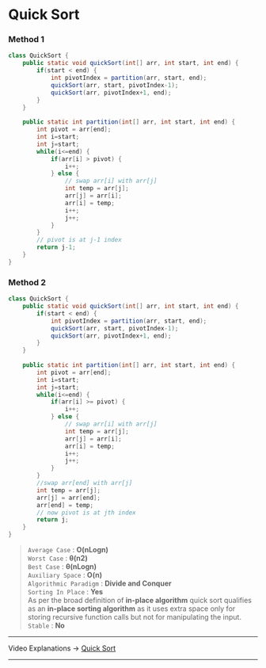 # Quick Sort
### Method 1
```java
class QuickSort {
    public static void quickSort(int[] arr, int start, int end) {
        if(start < end) {
            int pivotIndex = partition(arr, start, end);
            quickSort(arr, start, pivotIndex-1);
            quickSort(arr, pivotIndex+1, end);
        }
    }
    
    public static int partition(int[] arr, int start, int end) {
        int pivot = arr[end];
        int i=start;
        int j=start;
        while(i<=end) {
            if(arr[i] > pivot) {
                i++;
            } else {
                // swap arr[i] with arr[j]
                int temp = arr[j];
                arr[j] = arr[i];
                arr[i] = temp;
                i++;
                j++;
            }
        }
        // pivot is at j-1 index
        return j-1;
    }
}
```
### Method 2
```java
class QuickSort {
    public static void quickSort(int[] arr, int start, int end) {
        if(start < end) {
            int pivotIndex = partition(arr, start, end);
            quickSort(arr, start, pivotIndex-1);
            quickSort(arr, pivotIndex+1, end);
        }
    }
    
    public static int partition(int[] arr, int start, int end) {
        int pivot = arr[end];
        int i=start;
        int j=start;
        while(i<=end) {
            if(arr[i] >= pivot) {
                i++;
            } else {
                // swap arr[i] with arr[j]
                int temp = arr[j];
                arr[j] = arr[i];
                arr[i] = temp;
                i++;
                j++;
            }
        }
        //swap arr[end] with arr[j]
        int temp = arr[j];
        arr[j] = arr[end];
        arr[end] = temp;
        // now pivot is at jth index
        return j;
    }
}
```
> `Average Case` : **O(nLogn)**   
> `Worst Case` : **θ(n2)**    
> `Best Case` : **θ(nLogn)**   
> `Auxiliary Space` : **O(n)**     
> `Algorithmic Paradigm` : **Divide and Conquer**     
> `Sorting In Place` : **Yes**         
> As per the broad definition of **in-place algorithm** quick sort qualifies as an **in-place sorting algorithm** as it uses extra space only for storing 
> recursive function calls but not for manipulating the input.            
> `Stable` : **No**        
---  
Video Explanations -> [Quick Sort](https://youtu.be/kdO5Q0nmPjU?list=PL-Jc9J83PIiFc7hJ5eeCb579PS8p-en4f) 
<hr>
